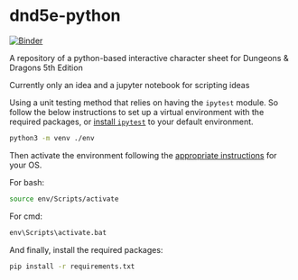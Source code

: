 # dnd5e-python

[![Binder](https://mybinder.org/badge.svg)](https://mybinder.org/v2/gh/AdrianDAlessandro/dnd5e-python/master?filepath=character_scripting.ipynb)

A repository of a python-based interactive character sheet for Dungeons & Dragons 5th Edition

Currently only an idea and a jupyter notebook for scripting ideas

Using a unit testing method that relies on having the `ipytest` module. So follow the below instructions to set up a virtual environment with the required packages, or [install `ipytest`](https://pypi.org/project/ipytest/) to your default environment.

```bash
python3 -m venv ./env
```

Then activate the environment following the [appropriate instructions](https://docs.python.org/3/library/venv.html#creating-virtual-environments) for your OS.

For bash:

```bash
source env/Scripts/activate
```

For cmd:

```cmd
env\Scripts\activate.bat
```

And finally, install the required packages:

```bash
pip install -r requirements.txt
```
